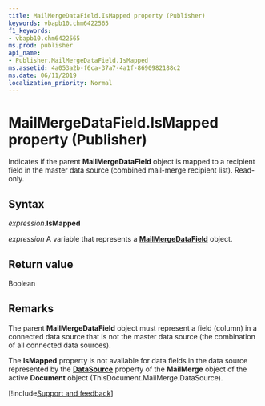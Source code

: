 ```yaml
---
title: MailMergeDataField.IsMapped property (Publisher)
keywords: vbapb10.chm6422565
f1_keywords:
- vbapb10.chm6422565
ms.prod: publisher
api_name:
- Publisher.MailMergeDataField.IsMapped
ms.assetid: 4a053a2b-f6ca-37a7-4a1f-8690982188c2
ms.date: 06/11/2019
localization_priority: Normal
---
```



# MailMergeDataField.IsMapped property (Publisher)

Indicates if the parent **MailMergeDataField** object is mapped to a recipient field in the master data source (combined mail-merge recipient list). Read-only.


## Syntax

_expression_.**IsMapped**

_expression_ A variable that represents a **[MailMergeDataField](Publisher.MailMergeDataField.md)** object.


## Return value

Boolean


## Remarks

The parent **MailMergeDataField** object must represent a field (column) in a connected data source that is not the master data source (the combination of all connected data sources). 

The **IsMapped** property is not available for data fields in the data source represented by the **[DataSource](Publisher.MailMerge.DataSource.md)** property of the **MailMerge** object of the active **Document** object (ThisDocument.MailMerge.DataSource).


[!include[Support and feedback](~/includes/feedback-boilerplate.md)]